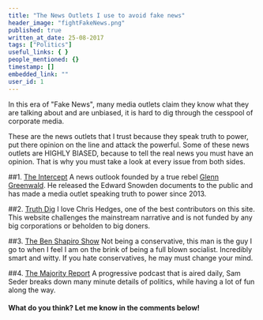 ```yaml
---
title: "The News Outlets I use to avoid fake news"
header_image: "fightFakeNews.png"
published: true
written_at_date: 25-08-2017
tags: ["Politics"]
useful_links: { }
people_mentioned: {}
timestamp: []
embedded_link: ""
user_id: 1
---
```


In this era of "Fake News", many media outlets claim they know what they are talking about and are unbiased, it is hard to dig through the cesspool of corporate media.  

These are the news outlets that I trust because they speak truth to power, put there opinion on the line and attack the powerful.  Some of these news outlets are HIGHLY BIASED, because to tell the real news you must have an opinion.  That is why you must take a look at every issue from both sides.


##1.  [The Intercept](https://theintercept.com/)
A news outlook founded by a true rebel [Glenn Greenwald](https://theintercept.com/staff/glenn-greenwald/).  He released the Edward Snowden documents to the public and has made a media outlet speaking truth to power since 2013.

##2.  [Truth Dig](https://www.truthdig.com/)
I love Chris Hedges, one of the best contributors on this site.  This website challenges the mainstream narrative and is not funded by any big corporations or beholden to big doners.

##3.  [The Ben Shapiro Show](http://www.dailywire.com/podcasts/show/ben-shapiro-show)
Not being a conservative, this man is the guy I go to when I feel I am on the brink of being a full blown socialist.  Incredibly smart and witty.  If you hate conservatives, he may must change your mind.

##4.  [The Majority Report](https://majority.fm/report/)
A progressive podcast that is aired daily, Sam Seder breaks down many minute details of politics, while having a lot of fun along the way.  


#### What do you think?  Let me know in the comments below!
